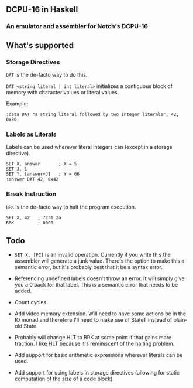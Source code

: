 ## DCPU-16 in Haskell

### An emulator and assembler for Notch's DCPU-16 


## What's supported

### Storage Directives
`DAT` is the de-facto way to do this.

`DAT <string literal | int literal>` initializes a contiguous block of memory with character values or literal values.

Example:

    :data DAT "a string literal followed by two integer literals", 42, 0x30

### Labels as Literals
Labels can be used wherever literal integers can (except in a storage directive).

    SET X, answer       ; X = 5
    SET J, 1
    SET Y, [answer+J]   ; Y = 66
    :answer DAT 42, 0x42

### Break Instruction
`BRK` is the de-facto way to halt the program execution.

    SET X, 42   ; 7c31 2a
    BRK         ; 0000

## Todo

- `SET X, [PC]` is an invalid operation. Currently if you write this the assembler will generate a junk value. There's the option to make this a semantic error, but it's probably best that it be a syntax error.

- Referencing undefined labels doesn't throw an error. It will simply give you a 0 back for that label. This is a semantic error that needs to be added.

- Count cycles.

- Add video memory extension. Will need to have some actions be in the IO monad and therefore I'll need to make use of StateT instead of plain-old State.

- Probably will change HLT to BRK at some point if that gains more traction. I like HLT because it's reminiscent of the halting problem.

- Add support for basic arithmetic expressions wherever literals can be used.

- Add support for using labels in storage directives (allowing for static computation of the size of a code block).
